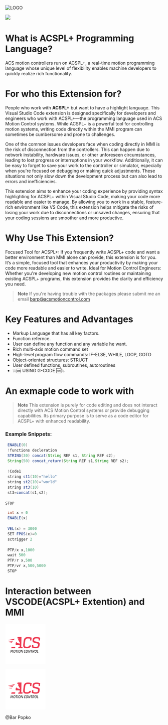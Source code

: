![LOGO](https://i.imgur.com/usLUB7r.png "")


![](https://img.shields.io/visual-studio-marketplace/v/ACSPL.acsplext?color=FF3333&label=Version&logo=ver&logoColor=%23FF3333  "")

# What is ACSPL+ Programming Language?
ACS motion controllers run on ACSPL+, a real-time motion programming language whose unique level of flexibility enables machine developers to quickly realize rich functionality.

# For who this Extension for?
People who work with **ACSPL+** but want to have a highlight language.
This Visual Studio Code extension is designed specifically for developers and engineers who work with ACSPL+—the programming language used in ACS Motion Control systems. While ACSPL+ is a powerful tool for controlling motion systems, writing code directly within the MMI program can sometimes be cumbersome and prone to challenges.

One of the common issues developers face when coding directly in MMI is the risk of disconnection from the controllers. This can happen due to network instability, hardware issues, or other unforeseen circumstances, leading to lost progress or interruptions in your workflow. Additionally, it can be easy to forget to save your work to the controller or simulator, especially when you're focused on debugging or making quick adjustments. These situations not only slow down the development process but can also lead to errors and inefficiencies.

This extension aims to enhance your coding experience by providing syntax highlighting for ACSPL+ within Visual Studio Code, making your code more readable and easier to manage. By allowing you to work in a stable, feature-rich environment like VS Code, this extension helps mitigate the risks of losing your work due to disconnections or unsaved changes, ensuring that your coding sessions are smoother and more productive.

# Why Use This Extension?
Focused Tool for ACSPL+: If you frequently write ACSPL+ code and want a better environment than MMI alone can provide, this extension is for you. It’s a simple, focused tool that enhances your productivity by making your code more readable and easier to write.
Ideal for Motion Control Engineers: Whether you're developing new motion control routines or maintaining existing ACSPL+ programs, this extension provides the clarity and efficiency you need.


> **Note**
> If you're having trouble with the packages please submit me an email barp@acsmotioncontrol.com


# Key Features and Advantages
* Markup Language that has all key factors.
* Function refernce.
* User can define any function and any variable he want.
* Rich multi-axis motion command set
* High-level program flow commands: IF-ELSE, WHILE, LOOP, GOTO
* Object-oriented structures: STRUCT
* User defined functions, subroutines, autoroutines
* 💥🆕 USING G-CODE 🆕💥


# An exmaple code to work with
> **Note**
> This extension is purely for code editing and does not interact directly with ACS Motion Control systems or provide debugging capabilities. Its primary purpose is to serve as a code editor for ACSPL+ with enhanced readability.
### Example Snippets:
```JAVA
 ENABLE(0)
 !functions decleration
 STRING(30) concat(String REF s1, String REF s2);
 String(50) concat_return(String REF s1,String REF s2);
 
 !Code1
 string st1(10)="hello"
 string st2(10)="world"
 string st3(10)
 st3=concat(s1,s2);
 
STOP
```


```JAVA
 int x = 0 
 ENABLE(x)
 
 VEL(x) = 3000
 SET FPOS(x)=0
 sctrigger 2
 
 PTP/x x,1000
 wait 500
 PTP/r x,500
 PTP/vr x,500,5000
 STOP
```
# Interaction between VSCODE(ACSPL+ Extention) and MMI

![Example of code from vscode to MMI](images/logoacs.png  "ACSPL Highlighter")

![Example of code from vscode to MMI](images/logoacs.png  "ACSPL Highlighter")



@Bar Popko
